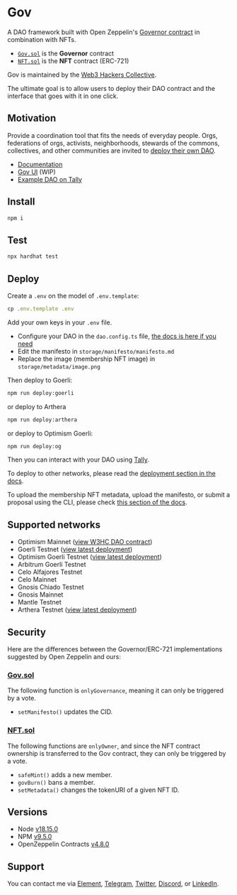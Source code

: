 # Gov

A DAO framework built with Open Zeppelin's [Governor contract](https://docs.openzeppelin.com/contracts/4.x/governance#governor) in combination with NFTs.

- [`Gov.sol`](https://github.com/web3-hackers-collective/dao-contracts/blob/main/contracts/Gov.sol) is the **Governor** contract
- [`NFT.sol`](https://github.com/web3-hackers-collective/dao-contracts/blob/main/contracts/NFT.sol) is the **NFT** contract (ERC-721)

Gov is maintained by the [Web3 Hackers Collective](https://www.tally.xyz/gov/web3-hackers-collective).

The ultimate goal is to allow users to deploy their DAO contract and the interface that goes with it in one click.

## Motivation

Provide a coordination tool that fits the needs of everyday people. Orgs, federations of orgs, activists, neighborhoods, stewards of the commons, collectives, and other communities are invited to [deploy their own DAO](https://w3hc.github.io/gov-docs/deployment.html). 

- [Documentation](https://w3hc.github.io/gov-docs/)
- [Gov UI](https://gov-ui.netlify.app/) (WIP)
- [Example DAO on Tally](https://www.tally.xyz/gov/web3-hackers-collective)

## Install

```js
npm i
```

## Test

```js
npx hardhat test
```

## Deploy

Create a `.env` on the model of `.env.template`:

```js
cp .env.template .env
```

Add your own keys in your `.env` file. 

- Configure your DAO in the `dao.config.ts` file, [the docs is here if you need](https://w3hc.github.io/gov-docs/)
- Edit the manifesto in `storage/manifesto/manifesto.md`
- Replace the image (membership NFT image) in `storage/metadata/image.png`

Then deploy to Goerli:

```bash
npm run deploy:goerli
```

or deploy to Arthera

```bash
npm run deploy:arthera
```

or deploy to Optimism Goerli:

```bash
npm run deploy:og
```

Then you can interact with your DAO using [Tally](https://www.tally.xyz/).

To deploy to other networks, please read the [deployment section in the docs](https://w3hc.github.io/gov-docs/deployment.html).

To upload the membership NFT metadata, upload the manifesto, or submit a proposal using the CLI, please check [this section of the docs](https://w3hc.github.io/gov-docs/deployment.html#use).

## Supported networks

- Optimism Mainnet ([view W3HC DAO contract](https://optimistic.etherscan.io/address/0x83e2403a8b94af988b4f4ae9869577783b8cd216#writeContract))
- Goerli Testnet ([view latest deployment](https://goerli.etherscan.io/address/0x4Ab5851BaAA670f93CE5a1B1E4885eBe12FD4f1d#writeContract))
- Optimism Goerli Testnet ([view latest deployment](https://goerli-optimism.etherscan.io/address/0xa2be3b1b4666ceb06c3237078b73089b8b95078c#writeContract))
- Arbitrum Goerli Testnet
- Celo Alfajores Testnet
- Celo Mainnet
- Gnosis Chiado Testnet
- Gnosis Mainnet 
- Mantle Testnet
- Arthera Testnet ([view latest deployment](https://explorer-test.arthera.net/address/0x28F1Ef960E2674cAdf2F4197910e2fcFb4b8BA1C?tab=txs))

## Security

Here are the differences between the Governor/ERC-721 implementations suggested by Open Zeppelin and ours:

### [Gov.sol](https://github.com/w3hc/gov/blob/main/contracts/Gov.sol)

The following function is `onlyGovernance`, meaning it can only be triggered by a vote.

- `setManifesto()` updates the CID.

### [NFT.sol](https://github.com/w3hc/gov/blob/main/contracts/NFT.sol)

The following functions are `onlyOwner`, and since the NFT contract ownership is transferred to the Gov contract, they can only be triggered by a vote.

- `safeMint()` adds a new member.
- `govBurn()` bans a member.
- `setMetadata()` changes the tokenURI of a given NFT ID.

## Versions

- Node [v18.15.0](https://nodejs.org/uk/blog/release/v18.15.0/)
- NPM [v9.5.0](https://github.com/npm/cli/releases/tag/v9.5.0)
- OpenZeppelin Contracts [v4.8.0](https://github.com/OpenZeppelin/openzeppelin-contracts/releases/tag/v4.8.0)

## Support

You can contact me via [Element](https://matrix.to/#/@julienbrg:matrix.org), [Telegram](https://t.me/julienbrg), [Twitter](https://twitter.com/julienbrg), [Discord](https://discord.com/invite/uSxzJp3J76), or [LinkedIn](https://www.linkedin.com/in/julienberanger/).
